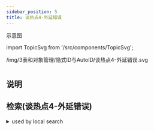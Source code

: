 ```yaml
---
sidebar_position: 5
title: 谈热点4-外延错误
---
```

示意图

import TopicSvg from '/src/components/TopicSvg';

<TopicSvg>/img/3表和对象管理/隐式ID与AutoID/谈热点4-外延错误.svg</TopicSvg>

#

## 说明

## 检索(谈热点4-外延错误)
<details>
<summary>used by local search</summary>
<div>

表有隐式id, 未shard, 大量顺序写入, 造成热点region, 变大后自动split,, 新region需要选主, tikv和raft忙, apply wait时间长, 新region的leader, 无法及时选出, 因为无leader,应用报, region is unavailabl
</div></details>